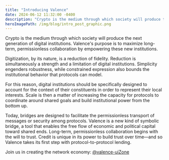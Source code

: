 ```yaml
---
title: "Introducing Valence"
date: 2024-06-12 11:32:00 -0400
description: "Crypto is the medium through which society will produce the next generation of digital institutions. Valence's purpose is to maximize long-term, permissionless collaboration by empowering these new institutions."
heroImagePath: /img/blog/intro_post_graphic.png
---
```


Crypto is the medium through which society will produce the next generation of digital institutions. Valence's purpose is to maximize long-term, permissionless collaboration by empowering these new institutions.

Digitization, by its nature, is a reduction of fidelity. Reduction is simultaneously a strength and a limitation of digital institutions. Simplicity engenders robustness, while constrained expression also bounds the institutional behavior that protocols can model.

For this reason, digital institutions should be specifically designed to account for the context of their constituents in order to represent their local interests. Scale is then a matter of increasing the capacity for protocols to coordinate around shared goals and build institutional power from the bottom up.

Today, bridges are designed to facilitate the permissionless transport of messages or security among protocols. Valence is a new kind of symbolic bridge, a tool that enables the free flow of economic and political capital toward shared ends. Long-term, permissionless collaboration begins with the will to trust. Credit is unique in its power to build trust over time—and so Valence takes its first step with protocol-to-protocol lending.

Join us in creating the network economy: [@valence-uiZone](https://x.com/ValenceZone)
